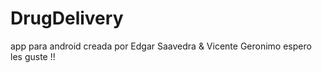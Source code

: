 # DrugDelivery
app para android creada por Edgar Saavedra &amp; Vicente Geronimo espero les guste !!
